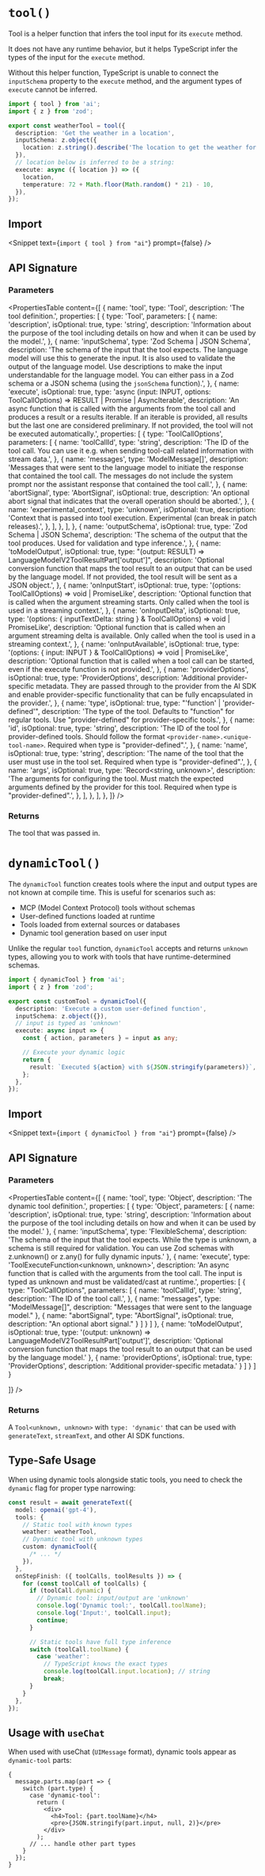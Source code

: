 
# `tool()`

Tool is a helper function that infers the tool input for its `execute` method.

It does not have any runtime behavior, but it helps TypeScript infer the types of the input for the `execute` method.

Without this helper function, TypeScript is unable to connect the `inputSchema` property to the `execute` method,
and the argument types of `execute` cannot be inferred.

```ts highlight={"1,4,9,10"}
import { tool } from 'ai';
import { z } from 'zod';

export const weatherTool = tool({
  description: 'Get the weather in a location',
  inputSchema: z.object({
    location: z.string().describe('The location to get the weather for'),
  }),
  // location below is inferred to be a string:
  execute: async ({ location }) => ({
    location,
    temperature: 72 + Math.floor(Math.random() * 21) - 10,
  }),
});
```

## Import

<Snippet text={`import { tool } from "ai"`} prompt={false} />

## API Signature

### Parameters

<PropertiesTable
  content={[
    {
      name: 'tool',
      type: 'Tool',
      description: 'The tool definition.',
      properties: [
        {
          type: 'Tool',
          parameters: [
            {
              name: 'description',
              isOptional: true,
              type: 'string',
              description:
                'Information about the purpose of the tool including details on how and when it can be used by the model.',
            },
            {
              name: 'inputSchema',
              type: 'Zod Schema | JSON Schema',
              description:
                'The schema of the input that the tool expects. The language model will use this to generate the input. It is also used to validate the output of the language model. Use descriptions to make the input understandable for the language model. You can either pass in a Zod schema or a JSON schema (using the `jsonSchema` function).',
            },
            {
              name: 'execute',
              isOptional: true,
              type: 'async (input: INPUT, options: ToolCallOptions) => RESULT | Promise<RESULT> | AsyncIterable<RESULT>',
              description:
                'An async function that is called with the arguments from the tool call and produces a result or a results iterable. If an iterable is provided, all results but the last one are considered preliminary. If not provided, the tool will not be executed automatically.',
              properties: [
                {
                  type: 'ToolCallOptions',
                  parameters: [
                    {
                      name: 'toolCallId',
                      type: 'string',
                      description:
                        'The ID of the tool call. You can use it e.g. when sending tool-call related information with stream data.',
                    },
                    {
                      name: 'messages',
                      type: 'ModelMessage[]',
                      description:
                        'Messages that were sent to the language model to initiate the response that contained the tool call. The messages do not include the system prompt nor the assistant response that contained the tool call.',
                    },
                    {
                      name: 'abortSignal',
                      type: 'AbortSignal',
                      isOptional: true,
                      description:
                        'An optional abort signal that indicates that the overall operation should be aborted.',
                    },
                    {
                      name: 'experimental_context',
                      type: 'unknown',
                      isOptional: true,
                      description:
                        'Context that is passed into tool execution. Experimental (can break in patch releases).',
                    },
                  ],
                },
              ],
            },
            {
              name: 'outputSchema',
              isOptional: true,
              type: 'Zod Schema | JSON Schema',
              description:
                'The schema of the output that the tool produces. Used for validation and type inference.',
            },
            {
              name: 'toModelOutput',
              isOptional: true,
              type: "(output: RESULT) => LanguageModelV2ToolResultPart['output']",
              description:
                'Optional conversion function that maps the tool result to an output that can be used by the language model. If not provided, the tool result will be sent as a JSON object.',
            },
            {
              name: 'onInputStart',
              isOptional: true,
              type: '(options: ToolCallOptions) => void | PromiseLike<void>',
              description:
                'Optional function that is called when the argument streaming starts. Only called when the tool is used in a streaming context.',
            },
            {
              name: 'onInputDelta',
              isOptional: true,
              type: '(options: { inputTextDelta: string } & ToolCallOptions) => void | PromiseLike<void>',
              description:
                'Optional function that is called when an argument streaming delta is available. Only called when the tool is used in a streaming context.',
            },
            {
              name: 'onInputAvailable',
              isOptional: true,
              type: '(options: { input: INPUT } & ToolCallOptions) => void | PromiseLike<void>',
              description:
                'Optional function that is called when a tool call can be started, even if the execute function is not provided.',
            },
            {
              name: 'providerOptions',
              isOptional: true,
              type: 'ProviderOptions',
              description:
                'Additional provider-specific metadata. They are passed through to the provider from the AI SDK and enable provider-specific functionality that can be fully encapsulated in the provider.',
            },
            {
              name: 'type',
              isOptional: true,
              type: "'function' | 'provider-defined'",
              description:
                'The type of the tool. Defaults to "function" for regular tools. Use "provider-defined" for provider-specific tools.',
            },
            {
              name: 'id',
              isOptional: true,
              type: 'string',
              description:
                'The ID of the tool for provider-defined tools. Should follow the format `<provider-name>.<unique-tool-name>`. Required when type is "provider-defined".',
            },
            {
              name: 'name',
              isOptional: true,
              type: 'string',
              description:
                'The name of the tool that the user must use in the tool set. Required when type is "provider-defined".',
            },
            {
              name: 'args',
              isOptional: true,
              type: 'Record<string, unknown>',
              description:
                'The arguments for configuring the tool. Must match the expected arguments defined by the provider for this tool. Required when type is "provider-defined".',
            },
          ],
        },
      ],
    },
  ]}
/>

### Returns

The tool that was passed in.

# `dynamicTool()`

The `dynamicTool` function creates tools where the input and output types are not known at compile time. This is useful for scenarios such as:

- MCP (Model Context Protocol) tools without schemas
- User-defined functions loaded at runtime
- Tools loaded from external sources or databases
- Dynamic tool generation based on user input

Unlike the regular `tool` function, `dynamicTool` accepts and returns `unknown` types, allowing you to work with tools that have runtime-determined schemas.

```ts highlight={"1,4,9,10,11"}
import { dynamicTool } from 'ai';
import { z } from 'zod';

export const customTool = dynamicTool({
  description: 'Execute a custom user-defined function',
  inputSchema: z.object({}),
  // input is typed as 'unknown'
  execute: async input => {
    const { action, parameters } = input as any;

    // Execute your dynamic logic
    return {
      result: `Executed ${action} with ${JSON.stringify(parameters)}`,
    };
  },
});
```

## Import

<Snippet text={`import { dynamicTool } from "ai"`} prompt={false} />

## API Signature

### Parameters

<PropertiesTable
  content={[
    {
      name: 'tool',
      type: 'Object',
      description: 'The dynamic tool definition.',
      properties: [
        {
          type: 'Object',
          parameters: [
            {
              name: 'description',
              isOptional: true,
              type: 'string',
              description:
                'Information about the purpose of the tool including details on how and when it can be used by the model.'
            },
            {
              name: 'inputSchema',
              type: 'FlexibleSchema<unknown>',
              description:
                'The schema of the input that the tool expects. While the type is unknown, a schema is still required for validation. You can use Zod schemas with z.unknown() or z.any() for fully dynamic inputs.'
            },
            {
              name: 'execute',
              type: 'ToolExecuteFunction<unknown, unknown>',
              description:
                'An async function that is called with the arguments from the tool call. The input is typed as unknown and must be validated/cast at runtime.',
                properties: [
                  {
                    type: "ToolCallOptions",
                    parameters: [
                      {
                      name: 'toolCallId',
                      type: 'string',
                      description: 'The ID of the tool call.',
                    },
                    {
                        name: "messages",
                        type: "ModelMessage[]",
                        description: "Messages that were sent to the language model."
                      },
                      {
                        name: "abortSignal",
                        type: "AbortSignal",
                        isOptional: true,
                        description: "An optional abort signal."
                      }
                    ]
                  }
                ]
            },
            {
              name: 'toModelOutput',
              isOptional: true,
              type: '(output: unknown) => LanguageModelV2ToolResultPart[\'output\']',
              description: 'Optional conversion function that maps the tool result to an output that can be used by the language model.'
            },
            {
              name: 'providerOptions',
              isOptional: true,
              type: 'ProviderOptions',
              description: 'Additional provider-specific metadata.'
            }
          ]
        }
      ]
    }

]}
/>

### Returns

A `Tool<unknown, unknown>` with `type: 'dynamic'` that can be used with `generateText`, `streamText`, and other AI SDK functions.

## Type-Safe Usage

When using dynamic tools alongside static tools, you need to check the `dynamic` flag for proper type narrowing:

```ts
const result = await generateText({
  model: openai('gpt-4'),
  tools: {
    // Static tool with known types
    weather: weatherTool,
    // Dynamic tool with unknown types
    custom: dynamicTool({
      /* ... */
    }),
  },
  onStepFinish: ({ toolCalls, toolResults }) => {
    for (const toolCall of toolCalls) {
      if (toolCall.dynamic) {
        // Dynamic tool: input/output are 'unknown'
        console.log('Dynamic tool:', toolCall.toolName);
        console.log('Input:', toolCall.input);
        continue;
      }

      // Static tools have full type inference
      switch (toolCall.toolName) {
        case 'weather':
          // TypeScript knows the exact types
          console.log(toolCall.input.location); // string
          break;
      }
    }
  },
});
```

## Usage with `useChat`

When used with useChat (`UIMessage` format), dynamic tools appear as `dynamic-tool` parts:

```tsx
{
  message.parts.map(part => {
    switch (part.type) {
      case 'dynamic-tool':
        return (
          <div>
            <h4>Tool: {part.toolName}</h4>
            <pre>{JSON.stringify(part.input, null, 2)}</pre>
          </div>
        );
      // ... handle other part types
    }
  });
}
```
